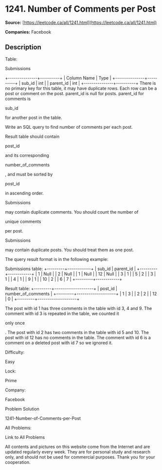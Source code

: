 # 1241. Number of Comments per Post

**Source:** [https://leetcode.ca/all/1241.html](https://leetcode.ca/all/1241.html)

**Companies:** Facebook

## Description

Table:

Submissions

+---------------+----------+
| Column Name   | Type     |
+---------------+----------+
| sub_id        | int      |
| parent_id     | int      |
+---------------+----------+
There is no primary key for this table, it may have duplicate rows.
Each row can be a post or comment on the post.
parent_id is null for posts.
parent_id for comments is

sub_id

for another post in the table.

Write an SQL query to find number of comments per each post.

Result table should contain

post_id

and its corresponding

number_of_comments

,
        and must be sorted by

post_id

in ascending order.

Submissions

may contain duplicate comments. You should count the number of

unique comments

per post.

Submissions

may contain duplicate posts. You should treat them as one post.

The query result format is in the following example:

Submissions table:
+---------+------------+
| sub_id  | parent_id  |
+---------+------------+
| 1       | Null       |
| 2       | Null       |
| 1       | Null       |
| 12      | Null       |
| 3       | 1          |
| 5       | 2          |
| 3       | 1          |
| 4       | 1          |
| 9       | 1          |
| 10      | 2          |
| 6       | 7          |
+---------+------------+

Result table:
+---------+--------------------+
| post_id | number_of_comments |
+---------+--------------------+
| 1       | 3                  |
| 2       | 2                  |
| 12      | 0                  |
+---------+--------------------+

The post with id 1 has three comments in the table with id 3, 4 and 9. The comment with id 3 is repeated in the table, we counted it

only once

.
The post with id 2 has two comments in the table with id 5 and 10.
The post with id 12 has no comments in the table.
The comment with id 6 is a comment on a deleted post with id 7 so we ignored it.

Difficulty:

Easy

Lock:

Prime

Company:

Facebook

Problem Solution

1241-Number-of-Comments-per-Post

All Problems:

Link to All Problems

All contents and pictures on this website come from the Internet and are updated regularly every week. They are for personal study and research only, and should not be used for commercial purposes. Thank you for your cooperation.

